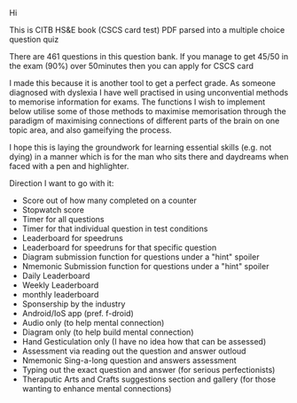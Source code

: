 Hi

This is CITB HS&E book (CSCS card test) PDF 
parsed into a multiple choice question quiz

There are 461 questions in this question bank.
If you manage to get 45/50 in the exam (90%)
over 50minutes then you can apply for CSCS card

I made this because it is another tool to get a perfect grade.
As someone diagnosed with dyslexia I have well practised in using
unconvential methods to memorise information for exams. The functions
I wish to implement below utilise some of those methods to maximise
memorisation through the paradigm of maximising connections of different
parts of the brain on one topic area, and also gameifying the process. 

I hope this is laying the groundwork for learning essential skills (e.g. not dying) in a manner which is for the man who sits there and daydreams when faced with a pen and highlighter.



Direction I want to go with it:
- Score out of how many completed on a counter
- Stopwatch score
- Timer for all questions
- Timer for that individual question in test conditions
- Leaderboard for speedruns
- Leaderboard for speedruns for that specific question
- Diagram submission function for questions under a "hint" spoiler
- Nmemonic Submission function for questions under a "hint" spoiler
- Daily Leaderboard
- Weekly Leaderboard
- monthly leaderboard
- Sponsership by the industry
- Android/IoS app (pref. f-droid)
- Audio only (to help mental connection)
- Diagram only (to help build mental connection)
- Hand Gesticulation only (I have no idea how that can be assessed)
- Assessment via reading out the question and answer outloud
- Nmemonic Sing-a-long question and answers assessment
- Typing out the exact question and answer (for serious perfectionists)
- Theraputic Arts and Crafts suggestions section and gallery (for those wanting to enhance mental connections)
  
